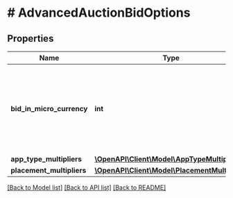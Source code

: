 # # AdvancedAuctionBidOptions

## Properties

Name | Type | Description | Notes
------------ | ------------- | ------------- | -------------
**bid_in_micro_currency** | **int** | Bid price in micro currency. A value of 0 will stop distribution for this item in &#x60;MAX_BID&#x60; ad groups in &#x60;CATALOG_SALES&#x60; campaigns. A value of &#x60;null&#x60; will fallback to the ad group&#39;s &#x60;bid_in_micro_currency&#x60;. | [optional]
**app_type_multipliers** | [**\OpenAPI\Client\Model\AppTypeMultipliers**](AppTypeMultipliers.md) |  | [optional]
**placement_multipliers** | [**\OpenAPI\Client\Model\PlacementMultipliers**](PlacementMultipliers.md) |  | [optional]

[[Back to Model list]](../../README.md#models) [[Back to API list]](../../README.md#endpoints) [[Back to README]](../../README.md)
